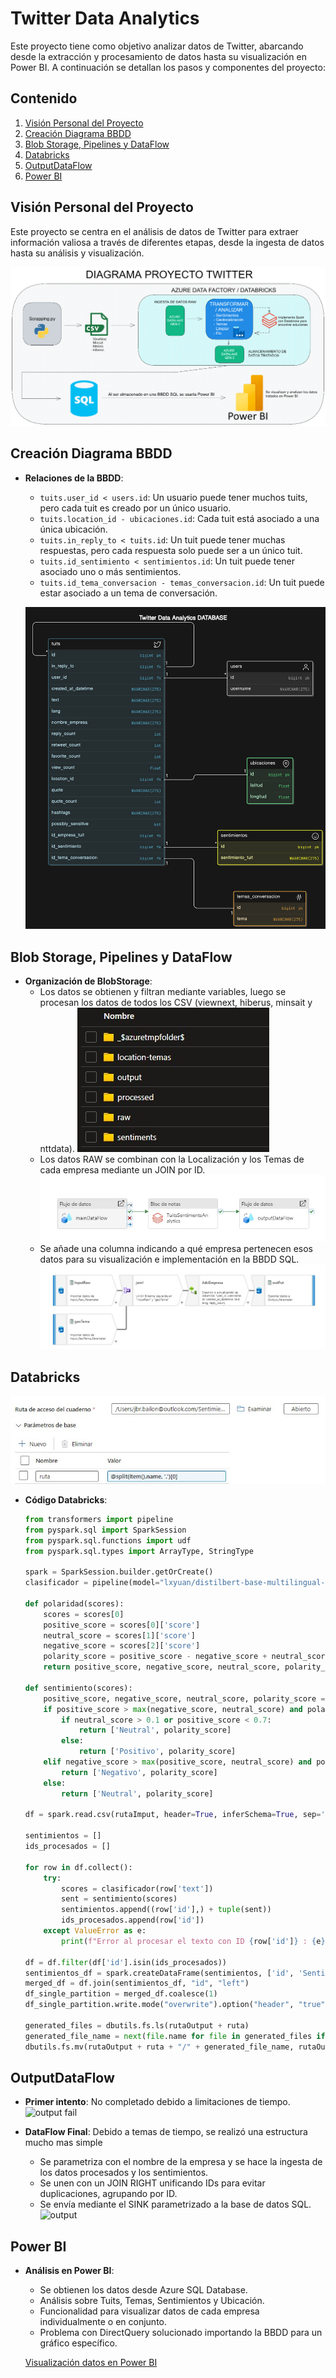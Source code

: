 # Twitter Data Analytics

Este proyecto tiene como objetivo analizar datos de Twitter, abarcando desde la extracción y procesamiento de datos hasta su visualización en Power BI. A continuación se detallan los pasos y componentes del proyecto:

## Contenido

1. [Visión Personal del Proyecto](#visión-personal-del-proyecto)
2. [Creación Diagrama BBDD](#creación-diagrama-bbdd)
3. [Blob Storage, Pipelines y DataFlow](#blob-storage-pipelines-y-dataflow)
4. [Databricks](#databricks)
5. [OutputDataFlow](#outputdataflow)
6. [Power BI](#power-bi)

## Visión Personal del Proyecto

Este proyecto se centra en el análisis de datos de Twitter para extraer información valiosa a través de diferentes etapas, desde la ingesta de datos hasta su análisis y visualización.

![esquema proyecto](https://github.com/jz1k/Twitter-Data-Analytics/blob/main/capturas/diagrama.png?raw=true)

## Creación Diagrama BBDD

- **Relaciones de la BBDD**:
  - `tuits.user_id < users.id`: Un usuario puede tener muchos tuits, pero cada tuit es creado por un único usuario.
  - `tuits.location_id - ubicaciones.id`: Cada tuit está asociado a una única ubicación.
  - `tuits.in_reply_to < tuits.id`: Un tuit puede tener muchas respuestas, pero cada respuesta solo puede ser a un único tuit.
  - `tuits.id_sentimiento < sentimientos.id`: Un tuit puede tener asociado uno o más sentimientos.
  - `tuits.id_tema_conversacion - temas_conversacion.id`: Un tuit puede estar asociado a un tema de conversación.

  ![diagrama e-r](https://github.com/jz1k/Twitter-Data-Analytics/blob/main/capturas/bbdd.png?raw=true)

## Blob Storage, Pipelines y DataFlow

- **Organización de BlobStorage**:
  - Los datos se obtienen y filtran mediante variables, luego se procesan los datos de todos los CSV (viewnext, hiberus, minsait y nttdata).
    ![estructura](https://github.com/jz1k/Twitter-Data-Analytics/blob/main/capturas/tree.jpg?raw=true)
  - Los datos RAW se combinan con la Localización y los Temas de cada empresa mediante un JOIN por ID.
    ![get](https://github.com/jz1k/Twitter-Data-Analytics/blob/main/capturas/get.jpg?raw=true)
  - Se añade una columna indicando a qué empresa pertenecen esos datos para su visualización e implementación en la BBDD SQL.
    ![addempresa](https://github.com/jz1k/Twitter-Data-Analytics/blob/main/capturas/addempresa.jpg?raw=true)


## Databricks
![parametrizacion databricks](https://github.com/jz1k/Twitter-Data-Analytics/blob/main/capturas/paradata.jpg?raw=true)

- **Código Databricks**:
  ```python
  from transformers import pipeline
  from pyspark.sql import SparkSession
  from pyspark.sql.functions import udf
  from pyspark.sql.types import ArrayType, StringType

  spark = SparkSession.builder.getOrCreate()
  clasificador = pipeline(model="lxyuan/distilbert-base-multilingual-cased-sentiments-student", return_all_scores=True)

  def polaridad(scores):
      scores = scores[0]
      positive_score = scores[0]['score']
      neutral_score = scores[1]['score']
      negative_score = scores[2]['score']
      polarity_score = positive_score - negative_score + neutral_score
      return positive_score, negative_score, neutral_score, polarity_score

  def sentimiento(scores):
      positive_score, negative_score, neutral_score, polarity_score = polaridad(scores)
      if positive_score > max(negative_score, neutral_score) and polarity_score > 0.75:
          if neutral_score > 0.1 or positive_score < 0.7:
              return ['Neutral', polarity_score]
          else:
              return ['Positivo', polarity_score]
      elif negative_score > max(positive_score, neutral_score) and polarity_score < -0.3:
          return ['Negativo', polarity_score]
      else:
          return ['Neutral', polarity_score]

  df = spark.read.csv(rutaImput, header=True, inferSchema=True, sep='*')

  sentimientos = []
  ids_procesados = []

  for row in df.collect():
      try:
          scores = clasificador(row['text'])
          sent = sentimiento(scores)
          sentimientos.append((row['id'],) + tuple(sent))
          ids_procesados.append(row['id'])
      except ValueError as e:
          print(f"Error al procesar el texto con ID {row['id']} : {e}")

  df = df.filter(df['id'].isin(ids_procesados))
  sentimientos_df = spark.createDataFrame(sentimientos, ['id', 'Sentimiento', 'Polaridad'])
  merged_df = df.join(sentimientos_df, "id", "left")
  df_single_partition = merged_df.coalesce(1)
  df_single_partition.write.mode("overwrite").option("header", "true").csv(rutaOutput + ruta, sep='*')

  generated_files = dbutils.fs.ls(rutaOutput + ruta)
  generated_file_name = next(file.name for file in generated_files if file.name.startswith("part-0000"))
  dbutils.fs.mv(rutaOutput + ruta + "/" + generated_file_name, rutaOutput + ruta + "_sentiments.csv")

## OutputDataFlow

- **Primer intento**: No completado debido a limitaciones de tiempo.
    ![output fail](https://github.com/jz1k/Twitter-Data-Analytics/blob/main/capturas/outputfail.jpg?raw=true)


- **DataFlow Final**: Debido a temas de tiempo, se realizó una estructura mucho mas simple
  - Se parametriza con el nombre de la empresa y se hace la ingesta de los datos procesados y los sentimientos.
  - Se unen con un JOIN RIGHT unificando IDs para evitar duplicaciones, agrupando por ID.
  - Se envía mediante el SINK parametrizado a la base de datos SQL.
    ![output](https://github.com/jz1k/Twitter-Data-Analytics/blob/main/capturas/output.jpg?raw=true)

## Power BI

- **Análisis en Power BI**:
  - Se obtienen los datos desde Azure SQL Database.
  - Análisis sobre Tuits, Temas, Sentimientos y Ubicación.
  - Funcionalidad para visualizar datos de cada empresa individualmente o en conjunto.
  - Problema con DirectQuery solucionado importando la BBDD para un gráfico específico.
  
  [Visualización datos en Power BI](https://github.com/jz1k/Twitter-Data-Analytics/blob/main/Estadisticas/Visualizacion_Bailon_TwitterData.pdf)
